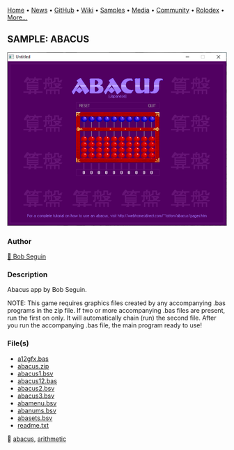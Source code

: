 [Home](https://qb64.com) • [News](../../news.md) • [GitHub](../../github.md) • [Wiki](../../wiki.md) • [Samples](../../samples.md) • [Media](../../media.md) • [Community](../../community.md) • [Rolodex](../../rolodex.md) • [More...](../../more.md)

## SAMPLE: ABACUS

![screenshot.png](img/screenshot.png)

### Author

[🐝 Bob Seguin](../bob-seguin.md) 

### Description

Abacus app by Bob Seguin.

NOTE: This game requires graphics files created by any accompanying .bas programs in the zip file. If two or more accompanying .bas files are present, run the first on only. It will automatically chain (run) the second file. After you run the accompanying .bas file, the main program ready to use!

### File(s)

* [a12gfx.bas](src/a12gfx.bas)
* [abacus.zip](src/abacus.zip)
* [abacus1.bsv](src/abacus1.bsv)
* [abacus12.bas](src/abacus12.bas)
* [abacus2.bsv](src/abacus2.bsv)
* [abacus3.bsv](src/abacus3.bsv)
* [abamenu.bsv](src/abamenu.bsv)
* [abanums.bsv](src/abanums.bsv)
* [abasets.bsv](src/abasets.bsv)
* [readme.txt](src/readme.txt)

🔗 [abacus](../abacus.md), [arithmetic](../arithmetic.md)
